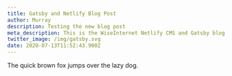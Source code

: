 ```yaml
---
title: Gatsby and Netlify Blog Post
author: Murray
description: Testing the new blog post
meta_description: This is the WiseInternet Netlify CMS and Gatsby blog.
twitter_image: /img/gatsby.svg
date: 2020-07-13T11:52:43.900Z
---
```

The quick brown fox jumps over the lazy dog.